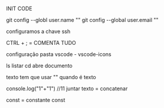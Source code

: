 INIT CODE


<!-- Configurou o git na maquina -->

git config --globl user.name "<ana>"
git config --global user.email "<email>"

configuramos a chave ssh

CTRL + ; = COMENTA TUDO

configuração pasta vscode - vscode-icons

ls listar 
cd abre  documento

texto tem que usar "" quando é texto

console.log("1"+"1") //11
juntar texto = concatenar

const = constante const